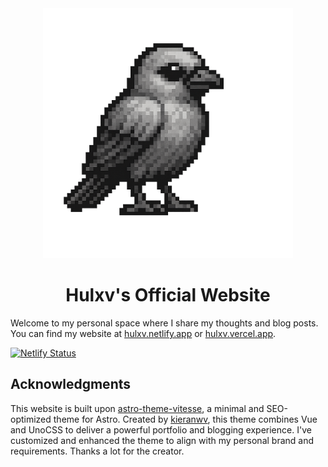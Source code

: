 <div align="center">
  <img src="./public/logo-bird.png" width="400" alt="Logo Bird">
  <h1>Hulxv's Official Website</h1>
  </div>

Welcome to my personal space where I share my thoughts and blog posts. You can find my website at [hulxv.netlify.app](https://hulxv.netlify.app) or [hulxv.vercel.app](https://hulxv.vercel.app).

[![Netlify Status](https://api.netlify.com/api/v1/badges/fb47f262-fb0d-4e5b-9d31-3c699455197d/deploy-status)](https://app.netlify.com/sites/hulxv/deploys)

## Acknowledgments

This website is built upon [astro-theme-vitesse](https://github.com/kieranwv/astro-theme-vitesse), a minimal and SEO-optimized theme for Astro. Created by [kieranwv](https://github.com/kieranwv), this theme combines Vue and UnoCSS to deliver a powerful portfolio and blogging experience. I've customized and enhanced the theme to align with my personal brand and requirements. Thanks a lot for the creator.
